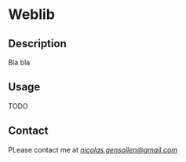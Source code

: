 # Weblib

## Description

Bla bla

## Usage

TODO

## Contact

PLease contact me at *nicolas.gensollen@gmail.com*

